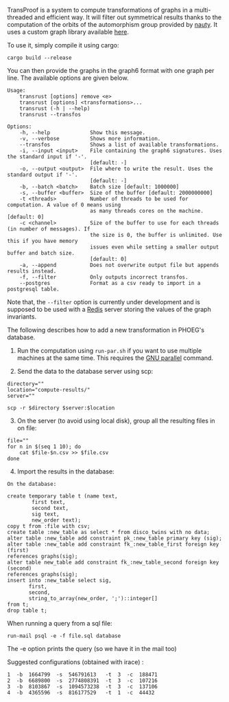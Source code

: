 TransProof is a system to compute transformations of graphs in a multi-threaded and efficient way. It will filter out symmetrical results thanks to the computation of the orbits of the automorphism group provided by [nauty]. It uses a custom graph library available [here](https://github.com/umons-dept-comp-sci/PhoegRustGraph).

To use it, simply compile it using cargo:

```
cargo build --release
```

You can then provide the graphs in the graph6 format with one graph per line. The available options are given below.

```
Usage:
    transrust [options] remove <e>
    transrust [options] <transformations>...
    transrust (-h | --help)
    transrust --transfos

Options:
    -h, --help             Show this message.
    -v, --verbose          Shows more information.
    --transfos             Shows a list of available transformations.
    -i, --input <input>    File containing the graph6 signatures. Uses the standard input if '-'.
                           [default: -]
    -o, --output <output>  File where to write the result. Uses the standard output if '-'.
                           [default: -]
    -b, --batch <batch>    Batch size [default: 1000000]
    -s, --buffer <buffer>  Size of the buffer [default: 2000000000]
    -t <threads>           Number of threads to be used for computation. A value of 0 means using
                           as many threads cores on the machine. [default: 0]
    -c <channel>           Size of the buffer to use for each threads (in number of messages). If
                           the size is 0, the buffer is unlimited. Use this if you have memory
                           issues even while setting a smaller output buffer and batch size.
                           [default: 0]
    -a, --append           Does not overwrite output file but appends results instead.
    -f, --filter           Only outputs incorrect transfos.
    --postgres             Format as a csv ready to import in a postgresql table.
```

Note that, the `--filter` option is currently under development and is supposed to be used with a [Redis] server storing the values of the graph invariants.
    
The following describes how to add a new transformation in PHOEG's database.

1. Run the computation using `run-par.sh` if you want to use multiple machines at the same time. This requires the [GNU parallel] command.

2. Send the data to the database server using scp:

```
directory=""
location="compute-results/"
server=""

scp -r $directory $server:$location
```

3. On the server (to avoid using local disk), group all the resulting files in on file:

```
file=""
for n in $(seq 1 10); do
    cat $file-$n.csv >> $file.csv
done
```

4. Import the results in the database:

```
On the database:

create temporary table t (name text,
        first text,
        second text,
        sig text,
        new_order text);
copy t from :file with csv;
create table :new_table as select * from disco_twins with no data;
alter table :new_table add constraint pk_:new_table primary key (sig);
alter table :new_table add constraint fk_:new_table_first foreign key (first)
references graphs(sig);
alter table new_table add constraint fk_:new_table_second foreign key (second)
references graphs(sig);
insert into :new_table select sig,
       first,
       second,
       string_to_array(new_order, ';')::integer[]
from t;
drop table t;
```

When running a query from a sql file:

```
run-mail psql -e -f file.sql database
```
The -e option prints the query (so we have it in the mail too)

Suggested configurations (obtained with irace) :
```
1  -b  1664799  -s  546791613   -t  3  -c  188471
2  -b  6689800  -s  2774808391  -t  3  -c  107216
3  -b  8103867  -s  1094573238  -t  3  -c  137106
4  -b  4365596  -s  816177529   -t  1  -c  44432
```

[nauty]: http://pallini.di.uniroma1.it/
[Redis]: https://redis.io/
[GNU parallel]: https://www.gnu.org/software/parallel/
